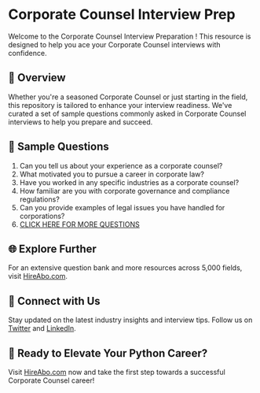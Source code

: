# Corporate Counsel Interview Prep

Welcome to the Corporate Counsel Interview Preparation ! This resource is designed to help you ace your Corporate Counsel interviews with confidence.

## 🚀 Overview

Whether you're a seasoned Corporate Counsel or just starting in the field, this repository is tailored to enhance your interview readiness. We've curated a set of sample questions commonly asked in Corporate Counsel interviews to help you prepare and succeed.

## 📝 Sample Questions

1. Can you tell us about your experience as a corporate counsel?
2. What motivated you to pursue a career in corporate law?
3. Have you worked in any specific industries as a corporate counsel?
4. How familiar are you with corporate governance and compliance regulations?
5. Can you provide examples of legal issues you have handled for corporations?
6. [CLICK HERE FOR MORE QUESTIONS](https://hireabo.com/job/9_0_7/Corporate%20Counsel)

## 🌐 Explore Further

For an extensive question bank and more resources across 5,000 fields, visit [HireAbo.com](https://www.hireabo.com).

## 📱 Connect with Us

Stay updated on the latest industry insights and interview tips. Follow us on [Twitter](https://twitter.com/hireabo) and [LinkedIn](https://www.linkedin.com/in/hire-abo-3609972a8/).

## 🚀 Ready to Elevate Your Python Career?

Visit [HireAbo.com](https://www.hireabo.com) now and take the first step towards a successful Corporate Counsel career!
